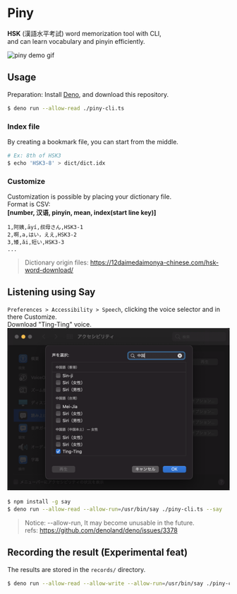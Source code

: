 # Piny

**HSK** (漢語水平考試) word memorization tool with CLI,  
and can learn vocabulary and pinyin efficiently.

![piny demo gif](./docs/demo.gif)
## Usage
Preparation: Install [Deno](https://deno.land/manual/getting_started/installation), and download this repository.
```bash
$ deno run --allow-read ./piny-cli.ts
```
### Index file
By creating a bookmark file, you can start from the middle.
```bash
# Ex: 8th of HSK3
$ echo 'HSK3-8' > dict/dict.idx
```

### Customize
Customization is possible by placing your dictionary file.  
Format is CSV:  
**[number, 汉语, pinyin, mean, index(start line key)]**
```csv
1,阿姨,āyí,叔母さん,HSK3-1
2,啊,a,はい，ええ,HSK3-2
3,矮,ǎi,短い,HSK3-3
...
```
> Dictionary origin files: <https://12daimedaimonya-chinese.com/hsk-word-download/>

## Listening using Say
`Preferences > Accessibility > Speech`, clicking the voice selector and in there Customize.  
Download "Ting-Ting" voice.
![setup say png](./docs/setup-say.png)

```bash
$ npm install -g say
$ deno run --allow-read --allow-run=/usr/bin/say ./piny-cli.ts --say
```
> Notice: --allow-run, It may become unusable in the future.  
> refs: <https://github.com/denoland/deno/issues/3378>

## Recording the result (Experimental feat)
The results are stored in the `records/` directory.
```bash
$ deno run --allow-read --allow-write --allow-run=/usr/bin/say ./piny-cli.ts --say --record
```
